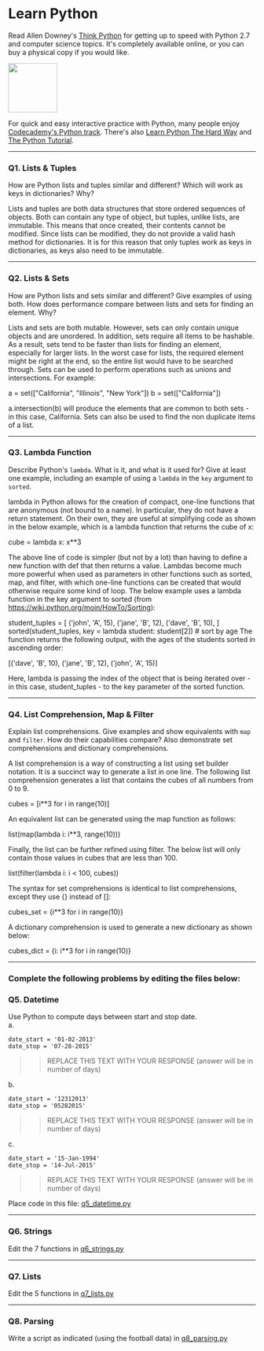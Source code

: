 # Learn Python

Read Allen Downey's [Think Python](http://www.greenteapress.com/thinkpython/) for getting up to speed with Python 2.7 and computer science topics. It's completely available online, or you can buy a physical copy if you would like.

<a href="http://www.greenteapress.com/thinkpython/"><img src="img/think_python.png" style="width: 100px;" target="_blank"></a>

For quick and easy interactive practice with Python, many people enjoy [Codecademy's Python track](http://www.codecademy.com/en/tracks/python). There's also [Learn Python The Hard Way](http://learnpythonthehardway.org/book/) and [The Python Tutorial](https://docs.python.org/2/tutorial/).

---

### Q1. Lists &amp; Tuples

How are Python lists and tuples similar and different? Which will work as keys in dictionaries? Why?

Lists and tuples are both data structures that store ordered sequences of objects. Both can contain any type of object, but tuples, unlike lists, are immutable. This means that once created, their contents cannot be modified. Since lists can be modified, they do not provide a valid hash method for dictionaries. It is for this reason that only tuples work as keys in dictionaries, as keys also need to be immutable.

---

### Q2. Lists &amp; Sets

How are Python lists and sets similar and different? Give examples of using both. How does performance compare between lists and sets for finding an element. Why?

Lists and sets are both mutable. However, sets can only contain unique objects and are unordered. In addition, sets require all items to be hashable. As a result, sets tend to be faster than lists for finding an element, especially for larger lists. In the worst case for lists, the required element might be right at the end, so the entire list would have to be searched through. Sets can be used to perform operations such as unions and intersections. For example:

a = set(["California", "Illinois", "New York"]) b = set(["California"])

a.intersection(b) will produce the elements that are common to both sets - in this case, California. Sets can also be used to find the non duplicate items of a list.

---

### Q3. Lambda Function

Describe Python's `lambda`. What is it, and what is it used for? Give at least one example, including an example of using a `lambda` in the `key` argument to `sorted`.

lambda in Python allows for the creation of compact, one-line functions that are anonymous (not bound to a name). In particular, they do not have a return statement. On their own, they are useful at simplifying code as shown in the below example, which is a lambda function that returns the cube of x:

cube = lambda x: x**3

The above line of code is simpler (but not by a lot) than having to define a new function with def that then returns a value. Lambdas become much more powerful when used as parameters in other functions such as sorted, map, and filter, with which one-line functions can be created that would otherwise require some kind of loop. The below example uses a lambda function in the key argument to sorted (from https://wiki.python.org/moin/HowTo/Sorting):

student_tuples = [
        ('john', 'A', 15),
        ('jane', 'B', 12),
        ('dave', 'B', 10),
]
sorted(student_tuples, key = lambda student: student[2])   # sort by age
The function returns the following output, with the ages of the students sorted in ascending order:

[('dave', 'B', 10), ('jane', 'B', 12), ('john', 'A', 15)]

Here, lambda is passing the index of the object that is being iterated over - in this case, student_tuples - to the key parameter of the sorted function.

---

### Q4. List Comprehension, Map &amp; Filter

Explain list comprehensions. Give examples and show equivalents with `map` and `filter`. How do their capabilities compare? Also demonstrate set comprehensions and dictionary comprehensions.

A list comprehension is a way of constructing a list using set builder notation. It is a succinct way to generate a list in one line. The following list comprehension generates a list that contains the cubes of all numbers from 0 to 9.

cubes = [i**3 for i in range(10)]

An equivalent list can be generated using the map function as follows:

list(map(lambda i: i**3, range(10)))

Finally, the list can be further refined using filter. The below list will only contain those values in cubes that are less than 100.

list(filter(lambda i: i < 100, cubes))

The syntax for set comprehensions is identical to list comprehensions, except they use {} instead of []:

cubes_set = {i**3 for i in range(10)}

A dictionary comprehension is used to generate a new dictionary as shown below:

cubes_dict = {i: i**3 for i in range(10)}

---

### Complete the following problems by editing the files below:

### Q5. Datetime
Use Python to compute days between start and stop date.   
a.  

```
date_start = '01-02-2013'    
date_stop = '07-28-2015'
```

>> REPLACE THIS TEXT WITH YOUR RESPONSE (answer will be in number of days)

b.  
```
date_start = '12312013'  
date_stop = '05282015'  
```

>> REPLACE THIS TEXT WITH YOUR RESPONSE (answer will be in number of days)

c.  
```
date_start = '15-Jan-1994'      
date_stop = '14-Jul-2015'  
```

>> REPLACE THIS TEXT WITH YOUR RESPONSE  (answer will be in number of days)

Place code in this file: [q5_datetime.py](python/q5_datetime.py)

---

### Q6. Strings
Edit the 7 functions in [q6_strings.py](python/q6_strings.py)

---

### Q7. Lists
Edit the 5 functions in [q7_lists.py](python/q7_lists.py)

---

### Q8. Parsing
Write a script as indicated (using the football data) in [q8_parsing.py](python/q8_parsing.py)





